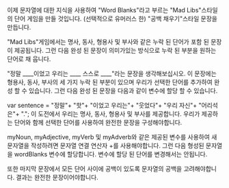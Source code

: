 이제 문자열에 대한 지식을 사용하여 "Word Blanks"라고 부르는 "Mad Libs"스타일의 단어 게임을 만들 것입니다. (선택적으로 유머러스 한) "공백 채우기"스타일 문장을 만듭니다.

"Mad Libs"게임에서는 명사, 동사, 형용사 및 부사와 같은 누락 된 단어가 포함 된 문장이 제공됩니다. 그런 다음 완성 된 문장이 의미가있는 방식으로 누락 된 부분을 원하는 단어로 채 웁니다.

"정말 ____이었고 우리는 ____ 스스로 ____"라는 문장을 생각해보십시오. 이 문장에는 형용사, 동사, 부사의 세 가지 누락 된 부분이 있으며 우리가 선택한 단어를 추가하여 완성 할 수 있습니다. 그런 다음 완성 된 문장을 다음과 같이 변수에 할당 할 수 있습니다.

var sentence = "정말"+ "핫"+ "이었고 우리는"+ "웃었다"+ "우리 자신"+ "어리석은"+ ".";
이 도전에서 우리는 명사, 동사, 형용사 및 부사를 제공합니다. 우리가 제공하는 단어와 함께 선택한 단어를 사용하여 완전한 문장을 구성해야합니다.

myNoun, myAdjective, myVerb 및 myAdverb와 같은 제공된 변수를 사용하여 새 문자열을 작성하려면 문자열 연결 연산자 +를 사용해야합니다. 그런 다음 형성된 문자열을 wordBlanks 변수에 할당합니다. 변수에 할당 된 단어를 변경해서는 안됩니다.

또한 마지막 문장에서 모든 단어 사이에 공백이 있도록 문자열의 공백을 고려해야합니다. 결과는 완전한 문장이어야합니다.